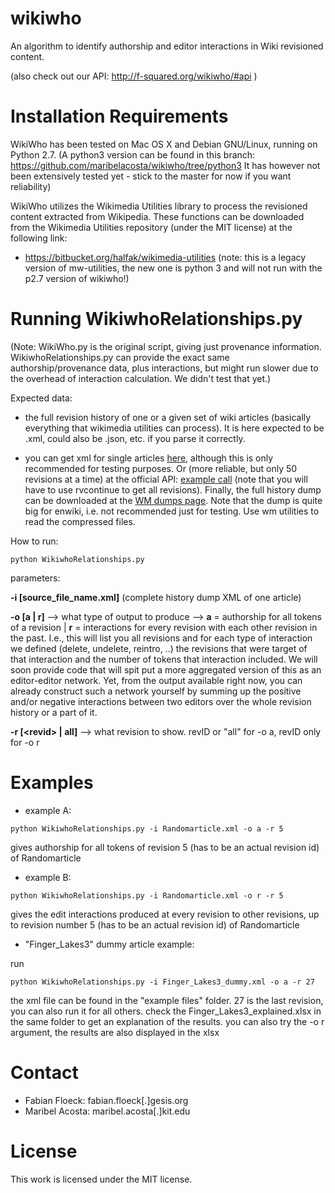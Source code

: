 wikiwho
=======
An algorithm to identify authorship and editor interactions in Wiki revisioned content.

(also check out our API: http://f-squared.org/wikiwho/#api ) 

Installation Requirements
========================
WikiWho has been tested on Mac OS X and Debian GNU/Linux, running on Python 2.7. 
(A python3 version can be found in this branch: https://github.com/maribelacosta/wikiwho/tree/python3 It has however not  been extensively tested yet - stick to the master for now if you want reliability)

WikiWho utilizes the Wikimedia Utilities library to process the revisioned content extracted from Wikipedia. 
These functions can be downloaded from the Wikimedia Utilities repository (under the MIT license) at the
following link:
* https://bitbucket.org/halfak/wikimedia-utilities  (note: this is a legacy version of mw-utilities, the new one is python 3 and will not run with the p2.7 version of wikiwho!) 

Running WikiwhoRelationships.py  
===============
(Note: WikiWho.py is the original script, giving just provenance information. WikiwhoRelationships.py can provide the exact same authorship/provenance data, plus interactions, but might run slower due to the overhead of interaction calculation. We didn't test that yet.)

Expected data: 
- the full revision history of one or a given set of wiki articles (basically everything that wikimedia utilities can process). It is here expected to be .xml, could also be .json, etc. if you parse it correctly. 

- you can get xml for single articles [here](https://en.wikipedia.org/w/index.php?title=Special:Export&history), although this is only recommended for testing purposes. Or (more reliable, but only 50 revisions at a time) at the official API: [example call](https://en.wikipedia.org//w/api.php?rvcontinue=20150501221233%7C660323497&rvdir=newer&titles=Darmstadt&continue=&rvlimit=max&format=json&action=query&rvprop=content%7Cids%7Ctimestamp%7Csha1%7Ccomment%7Cflags%7Cuser%7Cuserid&prop=revisions) (note that you will have to use rvcontinue to get all revisions). Finally, the full history dump can be downloaded at the [WM dumps page](http://dumps.wikimedia.org/backup-index-bydb.html). Note that the dump is quite big for enwiki, i.e. not recommended just for testing. Use wm utilities to read the compressed files.    


How to run:

    python WikiwhoRelationships.py 

parameters: 

**-i \[source_file_name.xml\]** (complete history dump XML of one article)

**-o [a | r]** --> what type of output to produce --> **a** = authorship for all tokens of a revision | **r** = interactions for every revision with each other revision in the past. I.e., this will list you all revisions and for each type of interaction we defined (delete, undelete, reintro, ..) the revisions that were target of that interaction and the number of tokens that interaction included. We will soon provide code that will spit put a more aggregated version of this as an editor-editor network. Yet, from the output available right now, you can already construct such a network yourself by summing up the positive and/or negative interactions between two editors over the whole revision history or a part of it.

**-r [\<revid\> | all]** --> what revision to show. revID or "all" for -o a, revID only for -o r 

Examples
===============

- example A:

```python WikiwhoRelationships.py -i Randomarticle.xml -o a -r 5```

gives authorship for all tokens of revision 5 (has to be an actual revision id) of Randomarticle
 
- example B:

```python WikiwhoRelationships.py -i Randomarticle.xml -o r -r 5```


gives the edit interactions produced at every revision to other revisions, up to revision number 5 (has to be an actual revision id) of Randomarticle

- "Finger_Lakes3" dummy article example:

run 

    python WikiwhoRelationships.py -i Finger_Lakes3_dummy.xml -o a -r 27  

the xml file can be found in the "example files" folder. 27 is the last revision, you can also run it for all others. 
check the Finger_Lakes3_explained.xlsx in the same folder to get an explanation of the results. 
you can also try the -o r argument, the results are also displayed in the xlsx 



Contact
=======
* Fabian Floeck: fabian.floeck[.]gesis.org
* Maribel Acosta: maribel.acosta[.]kit.edu

License
=======
This work is licensed under the MIT license.
